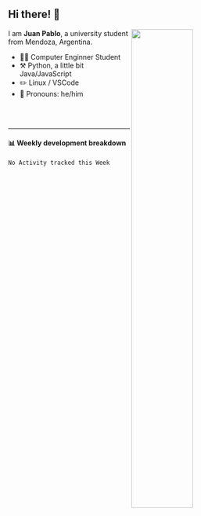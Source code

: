 ## Hi there! :wave:

[<img align="right" width="50%" src="https://github-readme-stats.vercel.app/api?username=juampi20&theme=dark&show_icons=true">](https://metrics.lecoq.io/juampi20?template=classic)

I am **Juan Pablo**, a university student from Mendoza, Argentina.

-   :man_student: Computer Enginner Student
-   :hammer_and_pick: Python, a little bit Java/JavaScript
-   :pencil2: Linux / VSCode
-   :man: Pronouns: he/him

<br/><br/>

---

#### :bar_chart: Weekly development breakdown

<!--START_SECTION:waka-->
```text
No Activity tracked this Week
```
<!--END_SECTION:waka-->
